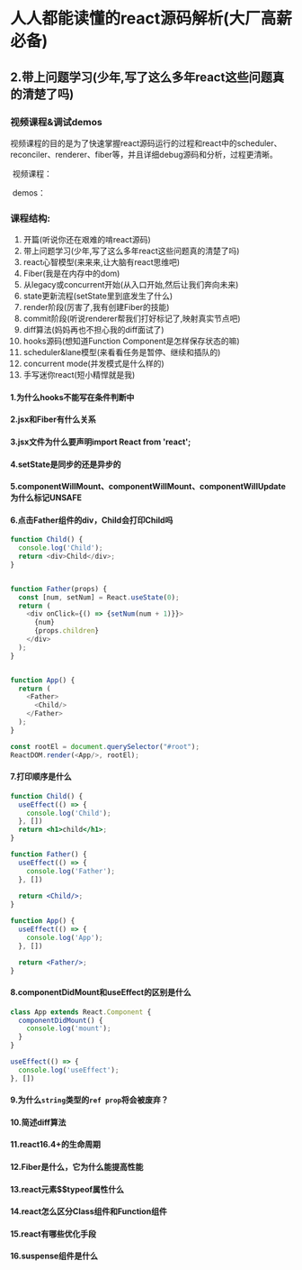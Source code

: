 # 人人都能读懂的react源码解析(大厂高薪必备)

## 2.带上问题学习(少年,写了这么多年react这些问题真的清楚了吗)

### 视频课程&调试demos

​	视频课程的目的是为了快速掌握react源码运行的过程和react中的scheduler、reconciler、renderer、fiber等，并且详细debug源码和分析，过程更清晰。

​	视频课程：

​	demos：

### 课程结构:

1. <a>开篇(听说你还在艰难的啃react源码)</a>
2. <a>带上问题学习(少年,写了这么多年react这些问题真的清楚了吗)</a>
3. <a>react心智模型(来来来,让大脑有react思维吧)</a>
4. <a>Fiber(我是在内存中的dom)</a>
5. <a>从legacy或concurrent开始(从入口开始,然后让我们奔向未来)</a>
6. <a>state更新流程(setState里到底发生了什么)</a>
7. <a>render阶段(厉害了,我有创建Fiber的技能)</a>
8. <a>commit阶段(听说renderer帮我们打好标记了,映射真实节点吧)</a>
9. <a>diff算法(妈妈再也不担心我的diff面试了)</a>
10. <a>hooks源码(想知道Function Component是怎样保存状态的嘛)</a>
11. <a>scheduler&lane模型(来看看任务是暂停、继续和插队的)</a>
12. <a>concurrent mode(并发模式是什么样的)</a>
13. <a>手写迷你react(短小精悍就是我)</a>



#### 1.为什么hooks不能写在条件判断中

#### 2.jsx和Fiber有什么关系

#### 3.jsx文件为什么要声明import React from 'react';

#### 4.setState是同步的还是异步的

#### 5.componentWillMount、componentWillMount、componentWillUpdate为什么标记UNSAFE

#### 6.点击Father组件的div，Child会打印Child吗

```js
function Child() {
  console.log('Child');
  return <div>Child</div>;
}


function Father(props) {
  const [num, setNum] = React.useState(0);
  return (
    <div onClick={() => {setNum(num + 1)}}>
      {num}
      {props.children}
    </div>
  );
}


function App() {
  return (
    <Father>
      <Child/>
    </Father>
  );
}

const rootEl = document.querySelector("#root");
ReactDOM.render(<App/>, rootEl);
```

#### 7.打印顺序是什么

```jsx
function Child() {
  useEffect(() => {
    console.log('Child');
  }, [])
  return <h1>child</h1>;
}

function Father() {
  useEffect(() => {
    console.log('Father');
  }, [])
  
  return <Child/>;
}

function App() {
  useEffect(() => {
    console.log('App');
  }, [])

  return <Father/>;
}
```

#### 8.componentDidMount和useEffect的区别是什么

```js
class App extends React.Component {
  componentDidMount() {
    console.log('mount');
  }
}

useEffect(() => {
  console.log('useEffect');
}, [])
```

#### 9.为什么`string`类型的`ref prop`将会被废弃？

#### 10.简述diff算法

#### 11.react16.4+的生命周期

#### 12.Fiber是什么，它为什么能提高性能

#### 13.react元素$$typeof属性什么

#### 14.react怎么区分Class组件和Function组件

#### 15.react有哪些优化手段

#### 16.suspense组件是什么